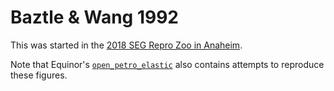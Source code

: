 # Baztle & Wang 1992

This was started in the [2018 SEG Repro Zoo in Anaheim](https://github.com/seg/repro-zoo-2018/tree/master/batzle-and-wang-1992).

Note that Equinor's [`open_petro_elastic`](https://github.com/equinor/open_petro_elastic/blob/main/tests/test_batzle_wang.py) also contains attempts to reproduce these figures.
